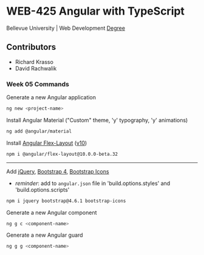 # WEB-425 Angular with TypeScript

Bellevue University | Web Development [Degree](http://www.bellevue.edu/degrees/bachelor/web-development-bs "Designed by developers for developers.")

## Contributors

- Richard Krasso
- David Rachwalik

### Week 05 Commands

Generate a new Angular application

```bash
ng new <project-name>
```

Install Angular Material ("Custom" theme, 'y' typography, 'y' animations)

```bash
ng add @angular/material
```

Install [Angular Flex-Layout](https://github.com/angular/flex-layout) ([v10](https://www.npmjs.com/package/@angular/flex-layout/v/10.0.0-beta.32))

```bash
npm i @angular/flex-layout@10.0.0-beta.32
```

---

Add [jQuery](https://jquery.com), [Bootstrap 4](https://getbootstrap.com/docs/4.6), [Bootstrap Icons](https://icons.getbootstrap.com)

- _reminder_: add to `angular.json` file in 'build.options.styles' and 'build.options.scripts'

```bash
npm i jquery bootstrap@4.6.1 bootstrap-icons
```

Generate a new Angular component

```bash
ng g c <component-name>
```

Generate a new Angular guard

```bash
ng g g <component-name>
```
